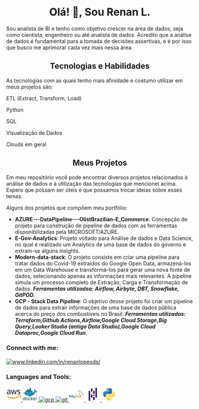 <h1 align="center">Olá! 👋, Sou Renan L.</h1>
Sou analista de BI e tenho como objetivo crescer na área de dados, seja como cientista, engenheiro ou até analista de dados. Acredito que a análise de dados é fundamental para a tomada de decisões assertivas, e é por isso que busco me aprimorar cada vez mais nessa área.

<h2 align="center">Tecnologias e Habilidades</h2>
As tecnologias com as quais tenho mais afinidade e costumo utilizar em meus projetos são:




ETL (Extract, Transform, Load)

Python

SQL

Visualização de Dados

Clouds em geral





<h2 align="center">Meus Projetos</h2>
Em meu repositório você pode encontrar diversos projetos relacionados à análise de dados e à utilização das tecnologias que mencionei acima. Espero que possam ser úteis e que possamos trocar ideias sobre esses temas.


Alguns dos projetos que compõem meu portfólio:

- **AZURE---DataPipeline---OlistBrazilian-E_Commerce**: Concepção de projeto para construção de pipeline de dados com as ferramentas disponibilizadas pela MICROSOFT/AZURE.
- **E-Gov-Analytics**: Projeto voltado para Análise de dados e Data Science, no qual é realizado um Analytics de uma base de dados do governo e extram-se alguns insights.
- **Modern-data-stack**: O projeto consiste em criar uma pipeline para tratar dados do Covid-19 extraídos do Google Open Data, armazená-los em um Data Warehouse e transformá-los para gerar uma nova fonte de dados, selecionando apenas as informações mais relevantes. A pipeline simula um processo completo de Extração, Carga e Transformação de dados.
***Ferramentas utilizadsa: Airflow, Airbyte, DBT, Snowflake, GitPOD.***
- **GCP - Stack Data Pipeline**: O objetivo desse projeto foi criar um pipeline de dados para extrair informações de uma base de dados pública acerca do preço dos combustíveis no Brasil.
***Ferramentas utilizadas: Terraform,Github Actions,Airflow,Google Cloud Storage,Big Query,Looker Studio (antigo Data Studio),Google Cloud Dataproc,Google Cloud Run.***

<h3 align="left">Connect with me:</h3>
<p align="left">
<a href="https://linkedin.com/in/renanlopesds/" target="blank"><img align="center" src="https://raw.githubusercontent.com/rahuldkjain/github-profile-readme-generator/master/src/images/icons/Social/linked-in-alt.svg" alt="www.linkedin.com/in/renanlopesds/" height="30" width="40" /></a>
</p>

<h3 align="left">Languages and Tools:</h3>
<p align="left"> <a href="https://aws.amazon.com" target="_blank" rel="noreferrer"> <img src="https://raw.githubusercontent.com/devicons/devicon/master/icons/amazonwebservices/amazonwebservices-original-wordmark.svg" alt="aws" width="40" height="40"/> </a> <a href="https://www.docker.com/" target="_blank" rel="noreferrer"> <img src="https://raw.githubusercontent.com/devicons/devicon/master/icons/docker/docker-original-wordmark.svg" alt="docker" width="40" height="40"/> </a> <a href="https://cloud.google.com" target="_blank" rel="noreferrer"> <img src="https://www.vectorlogo.zone/logos/google_cloud/google_cloud-icon.svg" alt="gcp" width="40" height="40"/> </a> <a href="https://git-scm.com/" target="_blank" rel="noreferrer"> <img src="https://www.vectorlogo.zone/logos/git-scm/git-scm-icon.svg" alt="git" width="40" height="40"/> </a> <a href="https://www.mysql.com/" target="_blank" rel="noreferrer"> <img src="https://raw.githubusercontent.com/devicons/devicon/master/icons/mysql/mysql-original-wordmark.svg" alt="mysql" width="40" height="40"/> </a> <a href="https://pandas.pydata.org/" target="_blank" rel="noreferrer"> <img src="https://raw.githubusercontent.com/devicons/devicon/2ae2a900d2f041da66e950e4d48052658d850630/icons/pandas/pandas-original.svg" alt="pandas" width="40" height="40"/> </a> <a href="https://www.python.org" target="_blank" rel="noreferrer"> <img src="https://raw.githubusercontent.com/devicons/devicon/master/icons/python/python-original.svg" alt="python" width="40" height="40"/> </a> </p>
